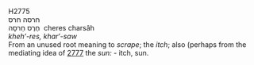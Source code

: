 <body>
  <p>H2775<br>  חרסה    חרס  <br> חֶרֶס  חַרסָה  ‎  cheres  charsâh  <br><i>kheh‘-res,</i> <i>khar‘-saw </i><br>From an unused root meaning to <i>scrape</i>; the <i>itch</i>; also (perhaps from the mediating idea of <a href="h2777.htm">2777</a>  the <i>sun: - </i>itch, sun.<br></p>
 </body>